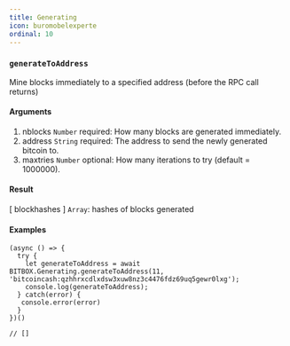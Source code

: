 ```yaml
---
title: Generating
icon: buromobelexperte
ordinal: 10
---
```


### `generateToAddress`

Mine blocks immediately to a specified address (before the RPC call returns)

#### Arguments

1.  nblocks `Number` required: How many blocks are generated immediately.
2.  address `String` required: The address to send the newly generated bitcoin to.
3.  maxtries `Number` optional: How many iterations to try (default = 1000000).

#### Result

\[ blockhashes \] `Array`: hashes of blocks generated

#### Examples

    (async () => {
      try {
        let generateToAddress = await BITBOX.Generating.generateToAddress(11, 'bitcoincash:qzhhrxcdlxdsw3xuw8nz3c4476fdz69uq5gewr0lxg');
        console.log(generateToAddress);
      } catch(error) {
       console.error(error)
      }
    })()

    // []
